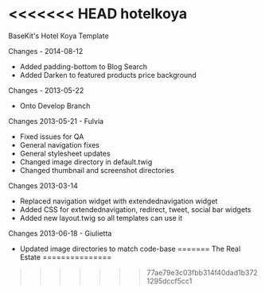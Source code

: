 <<<<<<< HEAD
hotelkoya
=================

BaseKit's Hotel Koya Template

Changes - 2014-08-12
+ Added padding-bottom to Blog Search
+ Added Darken to featured products price background

Changes - 2013-05-22
+ Onto Develop Branch

Changes 2013-05-21 - Fulvia
+ Fixed issues for QA
+ General navigation fixes
+ General stylesheet updates
+ Changed image directory in default.twig
+ Changed thumbnail and screenshot directories

Changes 2013-03-14
+ Replaced navigation widget with extendednavigation widget
+ Added CSS for extendednavigation, redirect, tweet, social bar widgets
+ Added new layout.twig so all templates can use it

Changes 2013-06-18 - Giulietta
+ Updated image directories to match code-base
=======
The Real Estate
===============
>>>>>>> 77ae79e3c03fbb314f40dad1b3721295dccf5cc1

